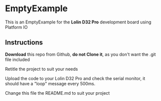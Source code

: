 # EmptyExample
This is an EmptyExample for the **Lolin D32 Pro** development board using Platform IO


## Instructions
**Download** this repo from Github, **do not Clone it**, as you don't want the .git file included

Retitle the project to suit your needs

Upload the code to your Lolin D32 Pro and check the serial monitor, it should have a "loop" message every 500ms.

Change this file the README.md to suit your project

